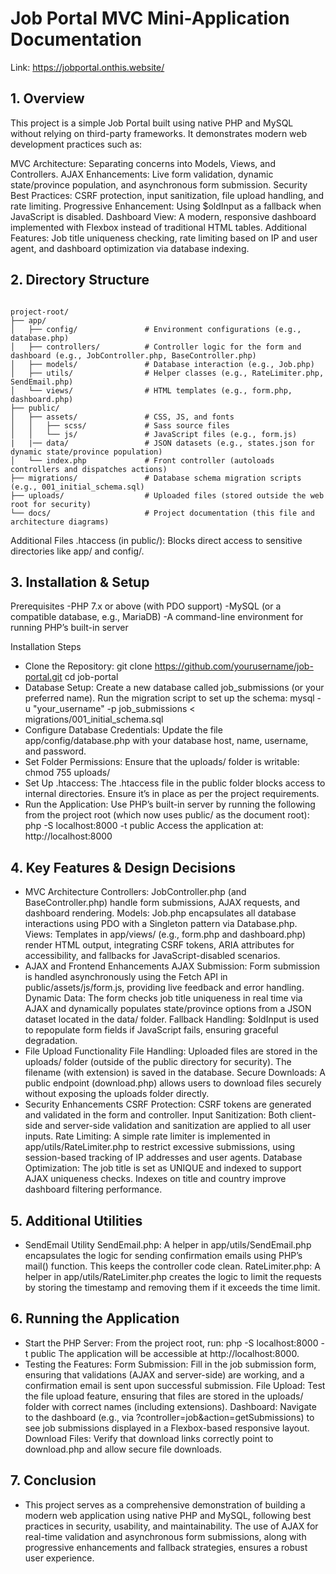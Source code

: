 # Job Portal MVC Mini-Application Documentation
Link: https://jobportal.onthis.website/
## 1. Overview
This project is a simple Job Portal built using native PHP and MySQL without relying on third-party frameworks. It demonstrates modern web development practices such as:

MVC Architecture: Separating concerns into Models, Views, and Controllers.
AJAX Enhancements: Live form validation, dynamic state/province population, and asynchronous form submission.
Security Best Practices: CSRF protection, input sanitization, file upload handling, and rate limiting.
Progressive Enhancement: Using $oldInput as a fallback when JavaScript is disabled.
Dashboard View: A modern, responsive dashboard implemented with Flexbox instead of traditional HTML tables.
Additional Features: Job title uniqueness checking, rate limiting based on IP and user agent, and dashboard optimization via database indexing.

## 2. Directory Structure

```plaintext

project-root/
├── app/
│   ├── config/               # Environment configurations (e.g., database.php)
│   ├── controllers/          # Controller logic for the form and dashboard (e.g., JobController.php, BaseController.php)
│   ├── models/               # Database interaction (e.g., Job.php)
│   ├── utils/                # Helper classes (e.g., RateLimiter.php, SendEmail.php)
│   └── views/                # HTML templates (e.g., form.php, dashboard.php)
├── public/
│   ├── assets/               # CSS, JS, and fonts
│   │   ├── scss/             # Sass source files
│   │   └── js/               # JavaScript files (e.g., form.js)
|   |── data/                 # JSON datasets (e.g., states.json for dynamic state/province population)
│   └── index.php             # Front controller (autoloads controllers and dispatches actions)
├── migrations/               # Database schema migration scripts (e.g., 001_initial_schema.sql)
├── uploads/                  # Uploaded files (stored outside the web root for security)
└── docs/                     # Project documentation (this file and architecture diagrams)
```
Additional Files
.htaccess (in public/):
Blocks direct access to sensitive directories like app/ and config/.

## 3. Installation & Setup
Prerequisites
-PHP 7.x or above (with PDO support)
-MySQL (or a compatible database, e.g., MariaDB)
-A command-line environment for running PHP’s built-in server

Installation Steps
- Clone the Repository:
    git clone https://github.com/yourusername/job-portal.git
    cd job-portal
- Database Setup:
    Create a new database called job_submissions (or your preferred name).
    Run the migration script to set up the schema:
    mysql -u "your_username" -p job_submissions < migrations/001_initial_schema.sql
- Configure Database Credentials:
    Update the file app/config/database.php with your database host, name, username, and password.
- Set Folder Permissions:
    Ensure that the uploads/ folder is writable: chmod 755 uploads/
- Set Up .htaccess:
    The .htaccess file in the public folder blocks access to internal directories. Ensure it’s in place as per the project requirements.
- Run the Application:
    Use PHP’s built-in server by running the following from the project root (which now uses public/ as the document root):
        php -S localhost:8000 -t public
        Access the application at: http://localhost:8000

## 4. Key Features & Design Decisions
- MVC Architecture
    Controllers:
        JobController.php (and BaseController.php) handle form submissions, AJAX requests, and dashboard rendering.
    Models:
        Job.php encapsulates all database interactions using PDO with a Singleton pattern via Database.php.
    Views:
        Templates in app/views/ (e.g., form.php and dashboard.php) render HTML output, integrating CSRF tokens, ARIA attributes for accessibility, and fallbacks for JavaScript-disabled scenarios.
- AJAX and Frontend Enhancements
    AJAX Submission:
        Form submission is handled asynchronously using the Fetch API in public/assets/js/form.js, providing live feedback and error handling.
    Dynamic Data:
        The form checks job title uniqueness in real time via AJAX and dynamically populates state/province options from a JSON dataset located in the data/ folder.
    Fallback Handling:
        $oldInput is used to repopulate form fields if JavaScript fails, ensuring graceful degradation.
- File Upload Functionality
    File Handling:
        Uploaded files are stored in the uploads/ folder (outside of the public directory for security). The filename (with extension) is saved in the database.
    Secure Downloads:
        A public endpoint (download.php) allows users to download files securely without exposing the uploads folder directly.
- Security Enhancements
    CSRF Protection:
        CSRF tokens are generated and validated in the form and controller.
    Input Sanitization:
        Both client-side and server-side validation and sanitization are applied to all user inputs.
    Rate Limiting:
        A simple rate limiter is implemented in app/utils/RateLimiter.php to restrict excessive submissions, using session-based tracking of IP addresses and user agents.
    Database Optimization:
        The job title is set as UNIQUE and indexed to support AJAX uniqueness checks. Indexes on title and country improve dashboard filtering performance.

## 5. Additional Utilities
- SendEmail Utility
    SendEmail.php:
        A helper in app/utils/SendEmail.php encapsulates the logic for sending confirmation emails using PHP’s mail() function. This keeps the controller code clean.
    RateLimiter.php:
        A helper in app/utils/RateLimiter.php creates the logic to limit the requests by storing the timestamp and removing them if it exceeds the time limit.

## 6. Running the Application
- Start the PHP Server:
    From the project root, run:
        php -S localhost:8000 -t public
    The application will be accessible at http://localhost:8000.
- Testing the Features:
    Form Submission:
        Fill in the job submission form, ensuring that validations (AJAX and server-side) are working, and a confirmation email is sent upon successful submission.
    File Upload:
        Test the file upload feature, ensuring that files are stored in the uploads/ folder with correct names (including extensions).
    Dashboard:
        Navigate to the dashboard (e.g., via ?controller=job&action=getSubmissions) to see job submissions displayed in a Flexbox-based responsive layout.
    Download Files:
        Verify that download links correctly point to download.php and allow secure file downloads.

## 7. Conclusion
- This project serves as a comprehensive demonstration of building a modern web application using native PHP and MySQL, following best practices in security, usability, and maintainability. The use of AJAX for real-time validation and asynchronous form submissions, along with progressive enhancements and fallback strategies, ensures a robust user experience.
